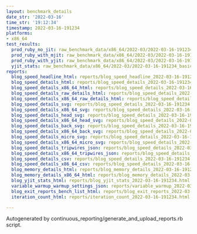 ```yaml
---
layout: benchmark_details
date_str: '2022-03-16'
time_str: '19:12:34'
timestamp: 2022-03-16-191234
platforms:
- x86_64
test_results:
  prod_ruby_no_jit: raw_benchmark_data/x86_64/2022-03/2022-03-16-191234_basic_benchmark_prod_ruby_no_jit.json
  prod_ruby_with_mjit: raw_benchmark_data/x86_64/2022-03/2022-03-16-191234_basic_benchmark_prod_ruby_with_mjit.json
  prod_ruby_with_yjit: raw_benchmark_data/x86_64/2022-03/2022-03-16-191234_basic_benchmark_prod_ruby_with_yjit.json
  yjit_stats: raw_benchmark_data/x86_64/2022-03/2022-03-16-191234_basic_benchmark_yjit_stats.json
reports:
  blog_speed_headline_html: reports/blog_speed_headline_2022-03-16-191234.html
  blog_speed_details_html: reports/blog_speed_details_2022-03-16-191234.html
  blog_speed_details_x86_64_html: reports/blog_speed_details_2022-03-16-191234.x86_64.html
  blog_speed_details_raw_details_html: reports/blog_speed_details_2022-03-16-191234.raw_details.html
  blog_speed_details_x86_64_raw_details_html: reports/blog_speed_details_2022-03-16-191234.x86_64.raw_details.html
  blog_speed_details_svg: reports/blog_speed_details_2022-03-16-191234.svg
  blog_speed_details_x86_64_svg: reports/blog_speed_details_2022-03-16-191234.x86_64.svg
  blog_speed_details_head_svg: reports/blog_speed_details_2022-03-16-191234.head.svg
  blog_speed_details_x86_64_head_svg: reports/blog_speed_details_2022-03-16-191234.x86_64.head.svg
  blog_speed_details_back_svg: reports/blog_speed_details_2022-03-16-191234.back.svg
  blog_speed_details_x86_64_back_svg: reports/blog_speed_details_2022-03-16-191234.x86_64.back.svg
  blog_speed_details_micro_svg: reports/blog_speed_details_2022-03-16-191234.micro.svg
  blog_speed_details_x86_64_micro_svg: reports/blog_speed_details_2022-03-16-191234.x86_64.micro.svg
  blog_speed_details_tripwires_json: reports/blog_speed_details_2022-03-16-191234.tripwires.json
  blog_speed_details_x86_64_tripwires_json: reports/blog_speed_details_2022-03-16-191234.x86_64.tripwires.json
  blog_speed_details_csv: reports/blog_speed_details_2022-03-16-191234.csv
  blog_speed_details_x86_64_csv: reports/blog_speed_details_2022-03-16-191234.x86_64.csv
  blog_memory_details_html: reports/blog_memory_details_2022-03-16-191234.html
  blog_memory_details_x86_64_html: reports/blog_memory_details_2022-03-16-191234.x86_64.html
  blog_yjit_stats_html: reports/blog_yjit_stats_2022-03-16-191234.html
  variable_warmup_warmup_settings_json: reports/variable_warmup_2022-03-16-191234.warmup_settings.json
  blog_exit_reports_bench_list_html: reports/blog_exit_reports_2022-03-16-191234.bench_list.html
  iteration_count_html: reports/iteration_count_2022-03-16-191234.html

---
```

Autogenerated by continuous_reporting/generate_and_upload_reports.rb script.
